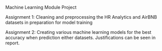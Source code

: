 Machine Learning Module Project

Assignment 1: Cleaning and preprocessing the HR Analytics and AirBNB datasets in preparation for model training

Assignment 2: Creating various machine learning models for the best accuracy when prediction either datasets. Justifications can be seen in report.
